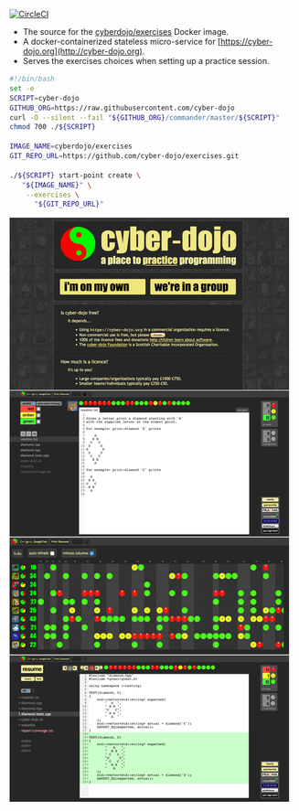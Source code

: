 
[![CircleCI](https://circleci.com/gh/cyber-dojo/exercises.svg?style=svg)](https://circleci.com/gh/cyber-dojo/exercises)

- The source for the [cyberdojo/exercises](https://hub.docker.com/r/cyberdojo/exercises/tags) Docker image.
- A docker-containerized stateless micro-service for [https://cyber-dojo.org](http://cyber-dojo.org).
- Serves the exercises choices when setting up a practice session.

```bash
#!/bin/bash
set -e
SCRIPT=cyber-dojo
GITHUB_ORG=https://raw.githubusercontent.com/cyber-dojo
curl -O --silent --fail "${GITHUB_ORG}/commander/master/${SCRIPT}"
chmod 700 ./${SCRIPT}

IMAGE_NAME=cyberdojo/exercises
GIT_REPO_URL=https://github.com/cyber-dojo/exercises.git

./${SCRIPT} start-point create \
   "${IMAGE_NAME}" \
    --exercises \
      "${GIT_REPO_URL}"        
```

![cyber-dojo.org home page](https://github.com/cyber-dojo/cyber-dojo/blob/master/shared/home_page_snapshot.png)

